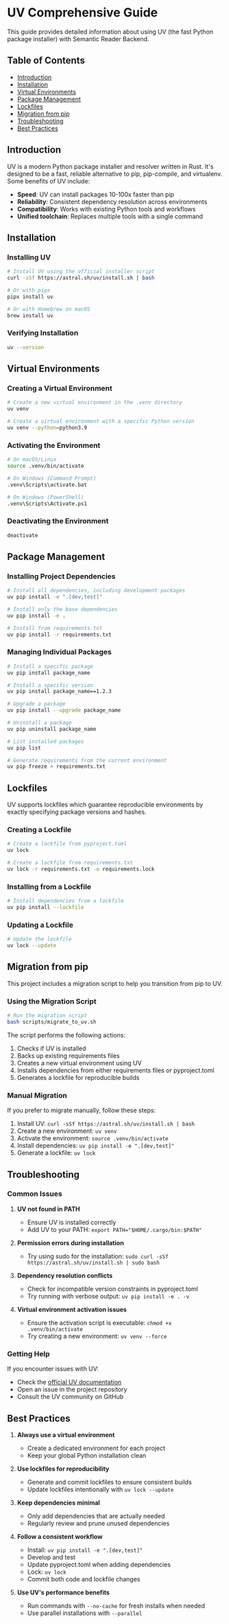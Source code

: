 # UV Comprehensive Guide

This guide provides detailed information about using UV (the fast Python package installer) with Semantic Reader Backend.

## Table of Contents

- [Introduction](#introduction)
- [Installation](#installation)
- [Virtual Environments](#virtual-environments)
- [Package Management](#package-management)
- [Lockfiles](#lockfiles)
- [Migration from pip](#migration-from-pip)
- [Troubleshooting](#troubleshooting)
- [Best Practices](#best-practices)

## Introduction

UV is a modern Python package installer and resolver written in Rust. It's designed to be a fast, reliable alternative to pip, pip-compile, and virtualenv. Some benefits of UV include:

- **Speed**: UV can install packages 10-100x faster than pip
- **Reliability**: Consistent dependency resolution across environments
- **Compatibility**: Works with existing Python tools and workflows
- **Unified toolchain**: Replaces multiple tools with a single command

## Installation

### Installing UV

```bash
# Install UV using the official installer script
curl -sSf https://astral.sh/uv/install.sh | bash

# Or with pipx
pipx install uv

# Or with Homebrew on macOS
brew install uv
```

### Verifying Installation

```bash
uv --version
```

## Virtual Environments

### Creating a Virtual Environment

```bash
# Create a new virtual environment in the .venv directory
uv venv

# Create a virtual environment with a specific Python version
uv venv --python=python3.9
```

### Activating the Environment

```bash
# On macOS/Linux
source .venv/bin/activate

# On Windows (Command Prompt)
.venv\Scripts\activate.bat

# On Windows (PowerShell)
.venv\Scripts\Activate.ps1
```

### Deactivating the Environment

```bash
deactivate
```

## Package Management

### Installing Project Dependencies

```bash
# Install all dependencies, including development packages
uv pip install -e ".[dev,test]"

# Install only the base dependencies
uv pip install -e .

# Install from requirements.txt
uv pip install -r requirements.txt
```

### Managing Individual Packages

```bash
# Install a specific package
uv pip install package_name

# Install a specific version
uv pip install package_name==1.2.3

# Upgrade a package
uv pip install --upgrade package_name

# Uninstall a package
uv pip uninstall package_name

# List installed packages
uv pip list

# Generate requirements from the current environment
uv pip freeze > requirements.txt
```

## Lockfiles

UV supports lockfiles which guarantee reproducible environments by exactly specifying package versions and hashes.

### Creating a Lockfile

```bash
# Create a lockfile from pyproject.toml
uv lock

# Create a lockfile from requirements.txt
uv lock -r requirements.txt -o requirements.lock
```

### Installing from a Lockfile

```bash
# Install dependencies from a lockfile
uv pip install --lockfile
```

### Updating a Lockfile

```bash
# Update the lockfile
uv lock --update
```

## Migration from pip

This project includes a migration script to help you transition from pip to UV.

### Using the Migration Script

```bash
# Run the migration script
bash scripts/migrate_to_uv.sh
```

The script performs the following actions:
1. Checks if UV is installed
2. Backs up existing requirements files
3. Creates a new virtual environment using UV
4. Installs dependencies from either requirements files or pyproject.toml
5. Generates a lockfile for reproducible builds

### Manual Migration

If you prefer to migrate manually, follow these steps:

1. Install UV: `curl -sSf https://astral.sh/uv/install.sh | bash`
2. Create a new environment: `uv venv`
3. Activate the environment: `source .venv/bin/activate`
4. Install dependencies: `uv pip install -e ".[dev,test]"`
5. Generate a lockfile: `uv lock`

## Troubleshooting

### Common Issues

1. **UV not found in PATH**
   - Ensure UV is installed correctly
   - Add UV to your PATH: `export PATH="$HOME/.cargo/bin:$PATH"`

2. **Permission errors during installation**
   - Try using sudo for the installation: `sudo curl -sSf https://astral.sh/uv/install.sh | sudo bash`
   
3. **Dependency resolution conflicts**
   - Check for incompatible version constraints in pyproject.toml
   - Try running with verbose output: `uv pip install -e . -v`

4. **Virtual environment activation issues**
   - Ensure the activation script is executable: `chmod +x .venv/bin/activate`
   - Try creating a new environment: `uv venv --force`

### Getting Help

If you encounter issues with UV:
- Check the [official UV documentation](https://github.com/astral-sh/uv)
- Open an issue in the project repository
- Consult the UV community on GitHub

## Best Practices

1. **Always use a virtual environment**
   - Create a dedicated environment for each project
   - Keep your global Python installation clean

2. **Use lockfiles for reproducibility**
   - Generate and commit lockfiles to ensure consistent builds
   - Update lockfiles intentionally with `uv lock --update`

3. **Keep dependencies minimal**
   - Only add dependencies that are actually needed
   - Regularly review and prune unused dependencies

4. **Follow a consistent workflow**
   - Install: `uv pip install -e ".[dev,test]"`
   - Develop and test
   - Update pyproject.toml when adding dependencies
   - Lock: `uv lock`
   - Commit both code and lockfile changes

5. **Use UV's performance benefits**
   - Run commands with `--no-cache` for fresh installs when needed
   - Use parallel installations with `--parallel` 